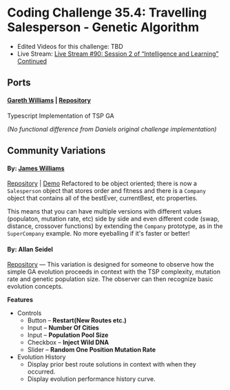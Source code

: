 # Coding Challenge 35.4: Travelling Salesperson - Genetic Algorithm
* Edited Videos for this challenge: TBD
* Live Stream: [Live Stream #90: Session 2 of “Intelligence and Learning” Continued](https://www.youtube.com/watch?v=NCvdjnN9UfI)

## Ports

#### [Gareth Williams](https://github.com/gaweph) | [Repository](https://github.com/Gaweph/CodingTrain-RainbowCode-Challenges/tree/master/CC_35.4_TSP_GA_TypeScript)

Typescript Implementation of TSP GA

_(No functional difference from Daniels original challenge implementation)_

## Community Variations

#### By: [James Williams](https://github.com/strangecyan)
[Repository](https://github.com/strangecyan/TravellingSalesperson/) | [Demo](https://strangecyan.github.io/TravellingSalesperson/)
Refactored to be object oriented; there is now a `Salesperson` object that stores order and fitness and there is a `Company` object that contains all of the bestEver, currentBest, etc properties.

This means that you can have multiple versions with different values (populaton, mutation rate, etc) side by side and even different code (swap, distance, crossover functions) by extending the `Company` prototype, as in the `SuperCompany` example. No more eyeballing if it's faster or better!

#### By: Allan Seidel
[Repository](https://github.com/akseidel/03_TSP_GA_CROSSOVER_AKS) &mdash;
This variation is designed for someone to observe how the simple GA evolution proceeds in context with the TSP complexity, mutation rate and genetic population size. The observer can then recognize basic evolution concepts.

**Features**

* Controls
  * Button &ndash; **Restart(New Routes etc.)**
  * Input &ndash; **Number Of Cities**
  * Input &ndash; **Population Pool Size**
  * Checkbox &ndash; **Inject Wild DNA**
  * Slider &ndash; **Random One Position Mutation Rate**
* Evolution History
  * Display prior best route solutions in context with when they occurred.
  * Display evolution performance history curve.
